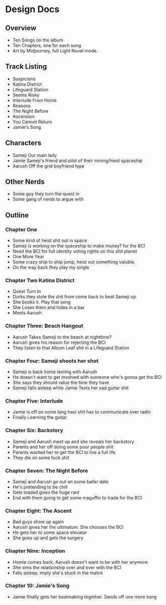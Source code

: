 # Design Docs

## Overview
* Ten Songs on the album
* Ten Chapters, one for each song
* Art by Midjourney, full Light Novel mode.


## Track Listing
* Suspicions 
* Katina District
* Lifeguard Station
* Seems Risky
* Interlude From Home
* Reasons
* The Night Before
* Ascension 
* You Cannot Return
* Jamie's Song

## Characters
* Sameji Our main lady
* Jamie Sameji's friend and pilot of their mining/hiest spaceship
* Aarush Off the grid boyfriend type


## Other Nerds
* Some guy they turn the quest in
* Some gang of nerds to argue with 

## Outline


### Chapter One
* Some kind of heist shit out in space
* Sameji is working on the spaceship to make money? for the BCI
* Need the BCI for full identity voting rights on this shit planet
* One More Year
* Some crazy ship to ship jump, heist out something valuble.
* On the way back they play my single

### Chapter Two Katina District
* Quest Turn In
* Dorks they stole the shit from come back to beat Sameji up. 
* She books it. Play that song 
* She Loses them and hides in a bar
* Meets Aarush

### Chapter Three: Beach Hangout
* Aarush Takes Sameji to the beach at nighttime? 
* Aarush gives his reason for rejecting the BCI 
* They listen to that Album Leaf shit in a Lifeguard Station


### Chapter Four: Sameji shoots her shot
* Sameji is back home texting with Aarush
* He doesn't want to get involved with someone who's gonna get the BCI
* She says they should value the time they have
* Sameji falls asleep while Jamie Texts her sad guitar shit


### Chapter Five: Interlude
* Jamie is off on some long haul shit has to communicate over radio
* Finally Learning the guitar

### Chapter Six: Backstory
* Sameji and Aarush meet up and she reveals her backstory
* Parents and her off doing some poor people shit 
* Parents wanted her to get the BCI to live a full life
* They die on some fuck shit

### Chapter Seven: The Night Before
* Sameji and Aarush go out on some baller date
* He's pretending to be chill 
* Gets loaded gives the huge rant
* End with them going to get some maguffin to trade for the BCI

### Chapter Eight: The Ascent
* Bad guys show up again
* Aarush gives her the ultimatum. She chooses the BCI
* He gets her to some space elevator
* She goes up and gets the surgery

### Chapter Nine: Inception
* Homie comes back, Aarush doesn't want to be with her anymore
* She sims the relationship over and over with the BCI
* Falls asleep, imply she's stuck in the matrix

### Chapter 10: Jamie's Song
* Jamie finally gets her beatmaking together. Sends off one more song
